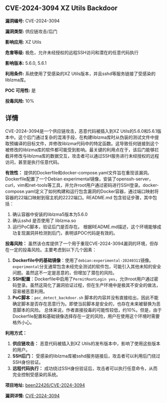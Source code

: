 ## CVE-2024-3094 XZ Utils Backdoor

**漏洞编号:** CVE-2024-3094

**漏洞类型:** 供应链攻击/后门

**影响应用:** XZ Utils

**危害等级:** 极危，允许未经授权的远程SSH访问和潜在的任意代码执行

**影响版本:** 5.6.0, 5.6.1

**利用条件:** 系统使用了受感染的XZ Utils版本，并且sshd等服务链接了受感染的liblzma库。

**POC 可用性:** 是

**投毒风险:** 10%

## 详情

CVE-2024-3094是一个供应链攻击，恶意代码被插入到XZ Utils的5.6.0和5.6.1版本中。这个后门通过复杂的混淆手段，在构建liblzma库时从伪装的测试文件中提取预编译的目标文件，并修改liblzma代码中的特定函数。这导致任何链接到这个被修改的liblzma库的软件都可能受到影响。最关键的利用点在于，该后门能够拦截并修改与liblzma库的数据交互，攻击者可以通过SSH服务进行未经授权的远程访问，甚至是执行任意代码。

**有效性：**
提供的Dockerfile和docker-compose.yaml文件旨在重现该漏洞。Dockerfile配置了一个Debian experimental镜像，安装了openssh-server，curl，vim和net-tools等工具，并允许root用户通过密码进行SSH登录。docker-compose.yaml定义了如何构建和运行包含漏洞的Docker容器，通过端口映射将容器的22端口映射到宿主机的2222端口。README.md 包含验证步骤，其中包括：
1. 确认容器中安装的liblzma5版本为5.6.0
2. 确认sshd 是否使用了 liblzma.so
3. 运行PoC脚本，验证后门是否存在。
根据README.md描述，这个环境能够成功复现漏洞并检测到后门，表明该POC代码是有效的。

**投毒风险：**
虽然该仓库提供了一个用于重现CVE-2024-3094漏洞的环境，但存在一定的投毒风险。主要考虑到以下几个因素：
1. **Dockerfile中的基础镜像**：使用了`debian:experimental-20240311`镜像。`experimental`分支通常包含未经完全测试的软件包，可能引入其他未知的安全问题。虽然这不一定是恶意的，但增加了潜在的风险。
2. **SSH配置**：Dockerfile中启用了`PermitRootLogin yes`，允许root用户通过密码登录。虽然这简化了漏洞验证过程，但在生产环境中是极其不安全的做法，容易被恶意利用。
3. **PoC脚本**：`poc_detect_backdoor.sh` 脚本的内容并没有直接给出，因此不能确定脚本是否存在恶意行为。即使当前脚本是安全的，也存在未来被替换为恶意脚本的风险。
总体来说，作者直接投毒的可能性较低，约10%。但是，由于Dockerfile配置和基础镜像选择存在一定的风险，用户在使用这个环境时需要格外小心。

**利用方式：**
1.  **供应链攻击：** 恶意代码被插入到XZ Utils的发布版本中，影响了使用这些版本的用户。
2.  **SSH后门：** 受感染的liblzma库被sshd服务链接后，攻击者可以利用后门绕过SSH身份验证。
3.  **远程代码执行：** 成功绕过SSH身份验证后，攻击者可以执行任意命令，从而完全控制受感染的系统。

**项目地址:** [been22426/CVE-2024-3094](https://github.com/been22426/CVE-2024-3094)

**漏洞详情:** [CVE-2024-3094](https://nvd.nist.gov/vuln/detail/CVE-2024-3094)